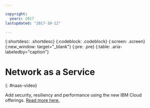 ```yaml
---

copyright:
  years: 2017
lastupdated: "2017-10-12"

---
```


{:shortdesc: .shortdesc}
{:codeblock: .codeblock}
{:screen: .screen}
{:new_window: target="_blank"}
{:pre: .pre}
{:table: .aria-labeledby="caption"}

# Network as a Service
{: #naas-video}

Add security, resiliency and performance using the new IBM Cloud offerings.
<a href="https://console.bluemix.net/catalog/infrastructure/load-balancer-group">Read more here.</a>    
